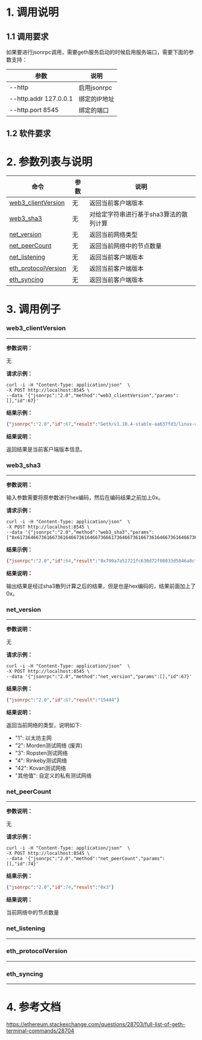 # 1. 调用说明

## 1.1 调用要求
如果要进行jsonrpc调用，需要geth服务启动的时候启用服务端口，需要下面的参数支持：

|参数       | 说明      |
|---------  | --------- | 
|--http |启用jsonrpc|
|--http.addr 127.0.0.1 |绑定的IP地址|
|--http.port 8545 |绑定的端口|

## 1.2 软件要求


# 2. 参数列表与说明


| 命令 |参数       | 说明      |
|--------- | ---------  | --------- | 
| <a href="#web3_clientVersion"> web3_clientVersion </a> | 无 | 返回当前客户端版本|
| <a href="#web3_sha3"> web3_sha3 </a> | 无 | 对给定字符串进行基于sha3算法的散列计算|
| <a href="#net_version"> net_version </a> | 无 | 返回当前网络类型|
| <a href="#net_peerCount"> net_peerCount </a> | 无 | 返回当前网络中的节点数量|
| <a href="#net_listening"> net_listening </a> | 无 | 返回当前客户端版本|
| <a href="#eth_protocolVersion"> eth_protocolVersion </a> | 无 | 返回当前客户端版本|
| <a href="#eth_syncing"> eth_syncing </a> | 无 | 返回当前客户端版本|




# 3. 调用例子

### <a name="web3_clientVersion">web3_clientVersion</a>
***

**参数说明：**

无

**请求示例：**

```shell
curl -i -H "Content-Type: application/json"  \
-X POST http://localhost:8545 \
--data '{"jsonrpc":"2.0","method":"web3_clientVersion","params":[],"id":67}'
```

**结果示例：**

```json
{"jsonrpc":"2.0","id":67,"result":"Geth/v1.10.4-stable-aa637fd3/linux-amd64/go1.16.4"}
```

**结果说明：**

返回结果是当前客户端版本信息。


### <a name="web3_sha3">web3_sha3</a>
***

**参数说明：**

输入参数需要将原参数进行hex编码，然后在编码结果之前加上0x。

**请求示例：**

```shell
curl -i -H "Content-Type: application/json"  \
-X POST http://localhost:8545 \
--data '{"jsonrpc":"2.0","method":"web3_sha3","params":["0x617364667361667361646673616466736661736466736166736164667361646673616466736164666173646673616466736164667361646661736664617364666173646673616466736166736164666173646673616664"],"id":64}'

```

**结果示例：**

```json
{"jsonrpc":"2.0","id":64,"result":"0x799a7a51721fc630d72f08033d5846a8cfeb3b66a7daf1a1e2a7b4fbbae1f480"}
```

**结果说明：**

输出结果是经过sha3散列计算之后的结果，但是也是hex编码的，结果前面加上了0x。


### <a name="net_version">net_version</a>
***

**参数说明：**

无

**请求示例：**

```shell
curl -i -H "Content-Type: application/json"  \
-X POST http://localhost:8545 \
--data '{"jsonrpc":"2.0","method":"net_version","params":[],"id":67}'
```

**结果示例：**

```json
{"jsonrpc":"2.0","id":67,"result":"15444"}
```

**结果说明：**

返回当前网络的类型，说明如下:
- "1": 以太坊主网
- "2": Morden测试网络 (废弃)
- "3": Ropsten测试网络
- "4": Rinkeby测试网络
- "42": Kovan测试网络
- "其他值": 自定义的私有测试网络


### <a name="net_peerCount">net_peerCount</a>
***

**参数说明：**

无

**请求示例：**

```shell
curl -i -H "Content-Type: application/json"  \
-X POST http://localhost:8545 \
--data '{"jsonrpc":"2.0","method":"net_peerCount","params":[],"id":74}'
```

**结果示例：**

```json
{"jsonrpc":"2.0","id":74,"result":"0x3"}
```

**结果说明：**

当前网络中的节点数量


### <a name="net_listening">net_listening</a>
***







### <a name="eth_protocolVersion">eth_protocolVersion</a>
***







### <a name="eth_syncing">eth_syncing</a>
***






# 4. 参考文档

https://ethereum.stackexchange.com/questions/28703/full-list-of-geth-terminal-commands/28704